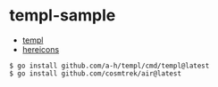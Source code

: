 # templ-sample

- [templ](https://templ.guide)
- [hereicons](https://heroicons.com)

```
$ go install github.com/a-h/templ/cmd/templ@latest
$ go install github.com/cosmtrek/air@latest
```
